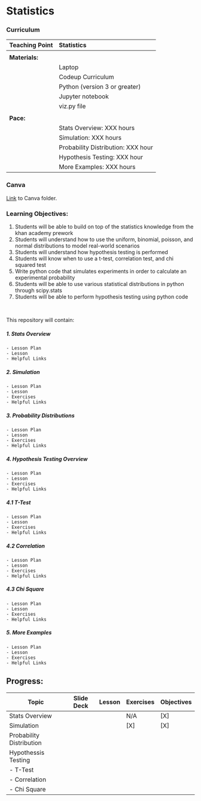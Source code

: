 # Statistics

### Curriculum

| Teaching Point     |  Statistics                                        |
|:-------------------|:---------------------------------------------------|
|                    |                                                    |
| <b>Materials:</b>  |                                                    |
|                    |  Laptop                                            |
|                    |  Codeup Curriculum                                 |           
|                    |  Python (version 3 or greater)                     |
|                    |  Jupyter notebook                                  |
|                    |  viz.py file                                       |
|                    |                                                    |
| <b>Pace:</b>       |                                                    |
|                    |  Stats Overview: XXX hours                         |          
|                    |  Simulation: XXX hours                             |
|                    |  Probability Distribution: XXX hour                |
|                    |  Hypothesis Testing: XXX hour                      |
|                    |  More Examples: XXX hours                          |


### Canva
[Link](https://www.canva.com/folder/FAFjwa3L9No) to Canva folder.

### Learning Objectives:
1. Students will be able to build on top of the statistics knowledge from the khan academy prework
2. Students will understand how to use the uniform, binomial, poisson, and normal distributions to model real-world scenarios
3. Students will understand how hypothesis testing is performed
4. Students will know when to use a t-test, correlation test, and chi squared test
5. Write python code that simulates experiments in order to calculate an experimental probability
6. Students will be able to use various statistical distributions in python through scipy.stats
7. Students will be able to perform hypothesis testing using python code

<br>

This repository will contain:

##### 1. Stats Overview
    - Lesson Plan
    - Lesson
    - Helpful Links
##### 2. Simulation
    - Lesson Plan
    - Lesson
    - Exercises
    - Helpful Links
##### 3. Probability Distributions
    - Lesson Plan
    - Lesson
    - Exercises
    - Helpful Links
##### 4. Hypothesis Testing Overview
    - Lesson Plan
    - Lesson
    - Exercises
    - Helpful Links
##### 4.1 T-Test
    - Lesson Plan
    - Lesson
    - Exercises
    - Helpful Links
##### 4.2 Correlation
    - Lesson Plan
    - Lesson
    - Exercises
    - Helpful Links
##### 4.3 Chi Square
    - Lesson Plan
    - Lesson
    - Exercises
    - Helpful Links
##### 5. More Examples
    - Lesson Plan
    - Lesson
    - Exercises
    - Helpful Links


## Progress:

| Topic                   | Slide Deck  |  Lesson  |  Exercises  | Objectives |
|-------------------------|-------------|----------|-------------|------------|
|Stats Overview           |             |          |     N/A     |    [X]     |
|Simulation               |             |          |     [X]     |    [X]     |
|Probability Distribution |             |          |             |            |
|Hypothessis Testing      |             |          |             |            |
|     - T-Test            |             |          |             |            |
|     - Correlation       |             |          |             |            |
|     - Chi Square        |             |          |             |            |
